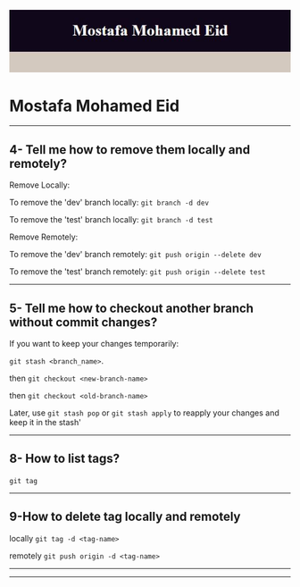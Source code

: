 ![my image in the readme file](imgae111.jpeg)

# Mostafa Mohamed Eid

---

## 4- Tell me how to remove them locally and remotely?

Remove Locally:

To remove the 'dev' branch locally:
`git branch -d dev`

To remove the 'test' branch locally:
`git branch -d test`

Remove Remotely:

To remove the 'dev' branch remotely:
`git push origin --delete dev`

To remove the 'test' branch remotely:
`git push origin --delete test`


---


## 5- Tell me how to checkout another branch without commit changes?

If you want to keep your changes temporarily:

`git stash <branch_name>`.

then `git checkout <new-branch-name>`

then `git checkout <old-branch-name>`

Later, use `git stash pop` or `git stash apply` to reapply your changes and keep it in the stash'

---

## 8- How to list tags?

`git tag`

---
## 9-How to delete tag locally and remotely

locally
`git tag -d <tag-name>`

remotely
`git push origin -d <tag-name>`


---
***

